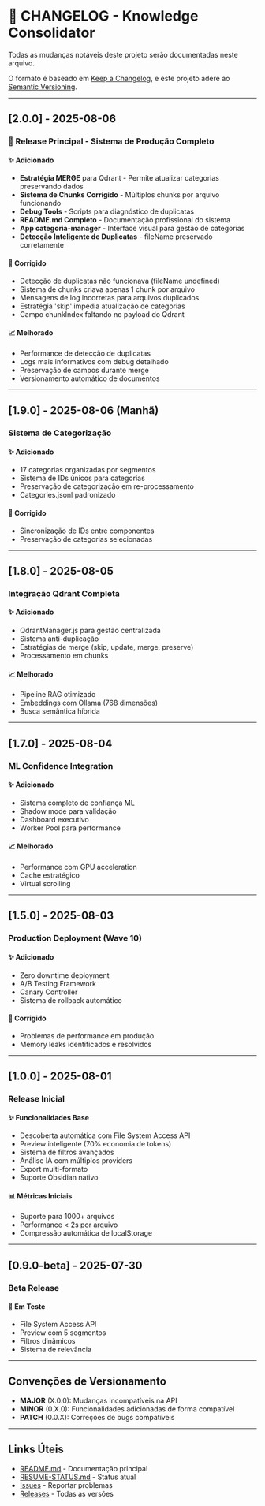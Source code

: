 # 📝 CHANGELOG - Knowledge Consolidator

Todas as mudanças notáveis deste projeto serão documentadas neste arquivo.

O formato é baseado em [Keep a Changelog](https://keepachangelog.com/pt-BR/1.0.0/),
e este projeto adere ao [Semantic Versioning](https://semver.org/lang/pt-BR/).

---

## [2.0.0] - 2025-08-06

### 🎉 Release Principal - Sistema de Produção Completo

#### ✨ Adicionado
- **Estratégia MERGE** para Qdrant - Permite atualizar categorias preservando dados
- **Sistema de Chunks Corrigido** - Múltiplos chunks por arquivo funcionando
- **Debug Tools** - Scripts para diagnóstico de duplicatas
- **README.md Completo** - Documentação profissional do sistema
- **App categoria-manager** - Interface visual para gestão de categorias
- **Detecção Inteligente de Duplicatas** - fileName preservado corretamente

#### 🔧 Corrigido
- Detecção de duplicatas não funcionava (fileName undefined)
- Sistema de chunks criava apenas 1 chunk por arquivo
- Mensagens de log incorretas para arquivos duplicados
- Estratégia 'skip' impedia atualização de categorias
- Campo chunkIndex faltando no payload do Qdrant

#### 📈 Melhorado
- Performance de detecção de duplicatas
- Logs mais informativos com debug detalhado
- Preservação de campos durante merge
- Versionamento automático de documentos

---

## [1.9.0] - 2025-08-06 (Manhã)

### Sistema de Categorização

#### ✨ Adicionado
- 17 categorias organizadas por segmentos
- Sistema de IDs únicos para categorias
- Preservação de categorização em re-processamento
- Categories.jsonl padronizado

#### 🔧 Corrigido
- Sincronização de IDs entre componentes
- Preservação de categorias selecionadas

---

## [1.8.0] - 2025-08-05

### Integração Qdrant Completa

#### ✨ Adicionado
- QdrantManager.js para gestão centralizada
- Sistema anti-duplicação
- Estratégias de merge (skip, update, merge, preserve)
- Processamento em chunks

#### 📈 Melhorado
- Pipeline RAG otimizado
- Embeddings com Ollama (768 dimensões)
- Busca semântica híbrida

---

## [1.7.0] - 2025-08-04

### ML Confidence Integration

#### ✨ Adicionado
- Sistema completo de confiança ML
- Shadow mode para validação
- Dashboard executivo
- Worker Pool para performance

#### 📈 Melhorado
- Performance com GPU acceleration
- Cache estratégico
- Virtual scrolling

---

## [1.5.0] - 2025-08-03

### Production Deployment (Wave 10)

#### ✨ Adicionado
- Zero downtime deployment
- A/B Testing Framework
- Canary Controller
- Sistema de rollback automático

#### 🔧 Corrigido
- Problemas de performance em produção
- Memory leaks identificados e resolvidos

---

## [1.0.0] - 2025-08-01

### Release Inicial

#### ✨ Funcionalidades Base
- Descoberta automática com File System Access API
- Preview inteligente (70% economia de tokens)
- Sistema de filtros avançados
- Análise IA com múltiplos providers
- Export multi-formato
- Suporte Obsidian nativo

#### 📊 Métricas Iniciais
- Suporte para 1000+ arquivos
- Performance < 2s por arquivo
- Compressão automática de localStorage

---

## [0.9.0-beta] - 2025-07-30

### Beta Release

#### 🧪 Em Teste
- File System Access API
- Preview com 5 segmentos
- Filtros dinâmicos
- Sistema de relevância

---

## Convenções de Versionamento

- **MAJOR** (X.0.0): Mudanças incompatíveis na API
- **MINOR** (0.X.0): Funcionalidades adicionadas de forma compatível
- **PATCH** (0.0.X): Correções de bugs compatíveis

---

## Links Úteis

- [README.md](README.md) - Documentação principal
- [RESUME-STATUS.md](RESUME-STATUS.md) - Status atual
- [Issues](https://github.com/chakssp/vcia_dhl/issues) - Reportar problemas
- [Releases](https://github.com/chakssp/vcia_dhl/releases) - Todas as versões